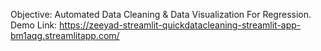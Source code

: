Objective: Automated Data Cleaning & Data Visualization For Regression. 
Demo Link: https://zeeyad-streamlit-quickdatacleaning-streamlit-app-bm1aqg.streamlitapp.com/
